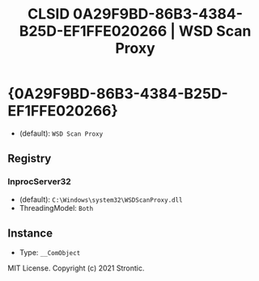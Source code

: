 ﻿---
title: "CLSID 0A29F9BD-86B3-4384-B25D-EF1FFE020266 | WSD Scan Proxy"
excerpt: What is COM-Object CLSID 0A29F9BD-86B3-4384-B25D-EF1FFE020266?
---

# {0A29F9BD-86B3-4384-B25D-EF1FFE020266}

* (default): `WSD Scan Proxy`

## Registry


### InprocServer32

* (default): `C:\Windows\system32\WSDScanProxy.dll`
* ThreadingModel: `Both`

## Instance

* Type: `__ComObject`

MIT License. Copyright (c) 2021 Strontic.


